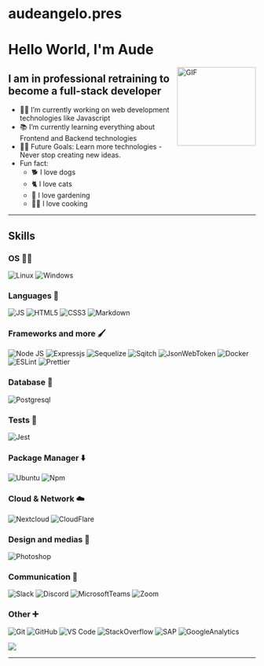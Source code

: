 # audeangelo.pres
# Hello World, I'm Aude

<img align="right" alt="GIF" height="160px" src="https://media.giphy.com/media/du3J3cXyzhj75IOgvA/giphy.gif" />

## I am in professional retraining to become a full-stack developer

- 👨‍💻 I’m currently working on web development technologies like Javascript
- 📚 I’m currently learning everything about Frontend and Backend technologies
- 💪🏼 Future Goals: Learn more technologies - Never stop creating new ideas.
- Fun fact: 
     - 🐕 I love dogs
     - 🐈 I love cats
     - 🥕 I love gardening
     - 👨‍🍳 I love cooking

---

## Skills

### OS 👨‍💻

![Linux](https://img.shields.io/badge/Linux-FCC624?style=flat-square&logo=linux&logoColor=black)
![Windows](https://img.shields.io/badge/Windows-0078D6?style=flat-square&logo=windows&logoColor=white)


### Languages 💬

![JS](https://img.shields.io/badge/javascript-black?style=flat&logo=Javascript&labelColor=black)
![HTML5](https://img.shields.io/badge/-HTML5-%23E44D27?style=flat-square&logo=html5&logoColor=ffffff)
![CSS3](https://img.shields.io/badge/-CSS3-%231572B6?style=flat-square&logo=css3)
![Markdown](https://img.shields.io/badge/-Markdown-000000?style=flat-square&logo=markdown)


### Frameworks and more 🖌️

![Node JS](https://img.shields.io/badge/Nodejs-green?style=flat&logo=Node.js&labelColor=black)
![Expressjs](https://img.shields.io/badge/Express.js-404D59?style=flat-square)
![Sequelize](https://img.shields.io/badge/Sequelize-blue?style=flat&logo=Sequelize&labelColor=black)
![Sqitch](https://img.shields.io/badge/Sqitch-blue?style=flat&logo=Sqitch&labelColor=black)
![JsonWebToken](https://img.shields.io/badge/json%20web%20tokens-323330?style=flat-square&logo=json-web-tokens&logoColor=pink)
![Docker](https://img.shields.io/badge/Docker-blue?style=flat&logo=Docker&labelColor=black)
![ESLint](https://img.shields.io/badge/ESLint-purple?style=flat&logo=eslint&labelColor=black)
![Prettier](https://img.shields.io/badge/Prettier-orange?style=flat&logo=Prettier&labelColor=black)



### Database 📂

![Postgresql](https://img.shields.io/badge/PostgreSQL-316192?style=flat-square&logo=postgresql&logoColor=white)

### Tests 🧪

![Jest](https://img.shields.io/badge/Jest-323330?style=&logo=Jest&logoColor=white)

### Package Manager ⬇️

![Ubuntu](https://img.shields.io/badge/Ubuntu-red?style=flat&logo=Ubuntu&labelColor=black)
![Npm](https://img.shields.io/badge/-npm-CB3837?style=flat-square&logo=npm)

### Cloud & Network ☁️

![Nextcloud](https://img.shields.io/badge/Nextcloud-0082C9?style=flat-square&logo=Nextcloud&logoColor=white)
![CloudFlare](https://img.shields.io/badge/Cloudflare-F38020?style=flate-square&logo=Cloudflare&logoColor=white)

### Design and medias 🎨

![Photoshop](https://aleen42.github.io/badges/src/photoshop.svg)

### Communication 🔗

![Slack]( https://img.shields.io/badge/Slack-4A154B?style=flate-square&logo=slack&logoColor=white)
![Discord](https://img.shields.io/badge/Discord-7289DA?style=flate-square&logo=discord&logoColor=white)
![MicrosoftTeams](https://img.shields.io/badge/Microsoft_Teams-6264A7?&logo=microsoft-teams&logoColor=white)
![Zoom](https://img.shields.io/badge/Zoom-2D8CFF?&logo=zoom&logoColor=white)



### Other ➕

![Git](https://img.shields.io/badge/-Git-%23F05032?style=flat-square&logo=git&logoColor=%23ffffff)
![GitHub](https://img.shields.io/badge/-GitHub-181717?style=flat-square&logo=github)
![VS Code](http://img.shields.io/badge/-VS%20Code-007ACC?style=flat-square&logo=visual-studio-code&logoColor=ffffff)
![StackOverflow](https://aleen42.github.io/badges/src/stackoverflow.svg)
![SAP](https://img.shields.io/badge/SAP-0FAAFF?&logo=sap&logoColor=white)
![GoogleAnalytics](https://img.shields.io/badge/Google%20Analytics-E37400?&logo=google%20analytics&logoColor=white)


[![](https://visitcount.itsvg.in/api?id=audeangelo&label=Profile%20Views&color=0&icon=5&pretty=true)](https://visitcount.itsvg.in)
<br/>

---





<!---
audeangelo/audeangelo is a ✨ special ✨ repository because its `README.md` (this file) appears on your GitHub profile.
You can click the Preview link to take a look at your changes.
--->
